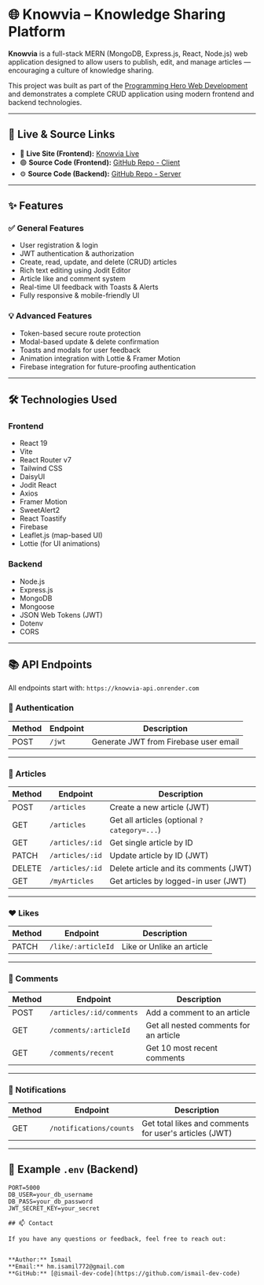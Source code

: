 
# 🌐 Knowvia – Knowledge Sharing Platform

**Knowvia** is a full-stack MERN (MongoDB, Express.js, React, Node.js) web application designed to allow users to publish, edit, and manage articles — encouraging a culture of knowledge sharing.

This project was built as part of the [Programming Hero Web Development](https://github.com/ProgrammingHero1) and demonstrates a complete CRUD application using modern frontend and backend technologies.

---

## 🔗 Live & Source Links

- 🔴 **Live Site (Frontend):** [Knowvia Live](https://knowvia-bd.web.app)
- 🟢 **Source Code (Frontend):** [GitHub Repo - Client](https://github.com/Programming-Hero-Web-Course4/b11a11-client-side-ismail-dev-code)
- ⚙️ **Source Code (Backend):** [GitHub Repo - Server](https://github.com/Programming-Hero-Web-Course4/b11a11-server-side-ismail-dev-code)

---

## ✨ Features

### ✅ General Features

- User registration & login
- JWT authentication & authorization
- Create, read, update, and delete (CRUD) articles
- Rich text editing using Jodit Editor
- Article like and comment system
- Real-time UI feedback with Toasts & Alerts
- Fully responsive & mobile-friendly UI

### 💡 Advanced Features

- Token-based secure route protection
- Modal-based update & delete confirmation
- Toasts and modals for user feedback
- Animation integration with Lottie & Framer Motion
- Firebase integration for future-proofing authentication

---

## 🛠️ Technologies Used

### Frontend
- React 19
- Vite
- React Router v7
- Tailwind CSS
- DaisyUI
- Jodit React
- Axios
- Framer Motion
- SweetAlert2
- React Toastify
- Firebase
- Leaflet.js (map-based UI)
- Lottie (for UI animations)

### Backend
- Node.js
- Express.js
- MongoDB
- Mongoose
- JSON Web Tokens (JWT)
- Dotenv
- CORS

---

## 📚 API Endpoints

All endpoints start with: `https://knowvia-api.onrender.com`

### 🔐 Authentication
| Method | Endpoint      | Description                          |
|--------|---------------|--------------------------------------|
| POST   | `/jwt`        | Generate JWT from Firebase user email |

---

### 📄 Articles
| Method | Endpoint              | Description                       |
|--------|-----------------------|-----------------------------------|
| POST   | `/articles`           | Create a new article (JWT)        |
| GET    | `/articles`           | Get all articles (optional `?category=...`) |
| GET    | `/articles/:id`       | Get single article by ID          |
| PATCH  | `/articles/:id`       | Update article by ID (JWT)        |
| DELETE | `/articles/:id`       | Delete article and its comments (JWT) |
| GET    | `/myArticles`         | Get articles by logged-in user (JWT) |

---

### ❤️ Likes
| Method | Endpoint                | Description                            |
|--------|-------------------------|----------------------------------------|
| PATCH  | `/like/:articleId`      | Like or Unlike an article              |

---

### 💬 Comments
| Method | Endpoint                           | Description                                      |
|--------|------------------------------------|--------------------------------------------------|
| POST   | `/articles/:id/comments`           | Add a comment to an article                     |
| GET    | `/comments/:articleId`             | Get all nested comments for an article          |
| GET    | `/comments/recent`                 | Get 10 most recent comments                     |

---

### 🔔 Notifications
| Method | Endpoint                  | Description                             |
|--------|---------------------------|-----------------------------------------|
| GET    | `/notifications/counts`   | Get total likes and comments for user's articles (JWT) |

---

## 🧪 Example `.env` (Backend)

```env
PORT=5000
DB_USER=your_db_username
DB_PASS=your_db_password
JWT_SECRET_KEY=your_secret

## 📫 Contact

If you have any questions or feedback, feel free to reach out:


**Author:** Ismail  
**Email:** hm.isamil772@gmail.com  
**GitHub:** [@ismail-dev-code](https://github.com/ismail-dev-code)
